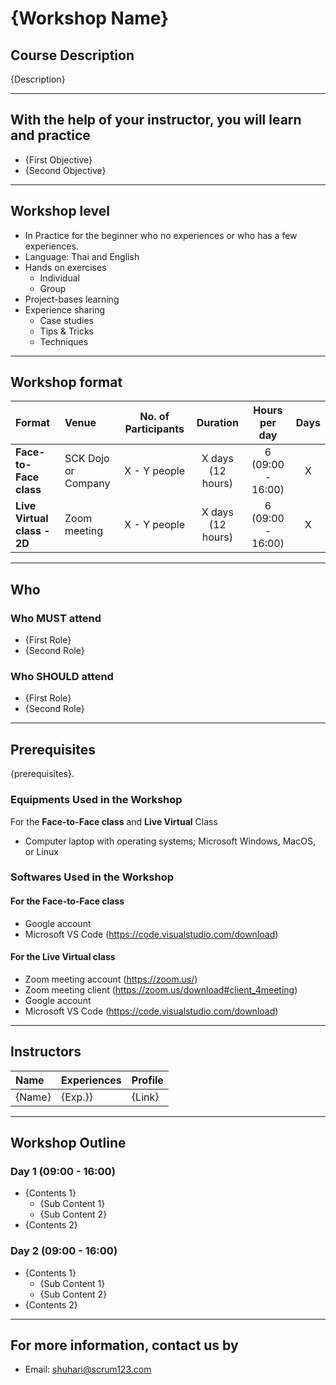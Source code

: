# {Workshop Name}

## Course Description

{Description}

---

## With the help of your instructor, you will learn and practice

- {First Objective}
- {Second Objective}

---

## Workshop level

- In Practice for the beginner who no experiences or who has a few experiences.
- Language: Thai and English
- Hands on exercises
  - Individual
  - Group
- Project-bases learning
- Experience sharing
  - Case studies
  - Tips & Tricks
  - Techniques

---

## Workshop format

Format | Venue | No. of Participants | Duration | Hours per day | Days |
:----- | :----- | :-----: | :-----: | :-----: | :-----: |
**Face-to-Face class** | SCK Dojo or Company | X - Y people |X days (12 hours) | 6 (09:00 - 16:00) | X |
**Live Virtual class - 2D** | Zoom meeting | X - Y people |X days (12 hours) | 6 (09:00 - 16:00) | X |

---

## Who

### Who **MUST** attend

- {First Role}
- {Second Role}

### Who **SHOULD** attend

- {First Role}
- {Second Role}

---

## Prerequisites

{prerequisites}.

### Equipments Used in the Workshop

For the **Face-to-Face class** and **Live Virtual** Class

- Computer laptop with operating systems; Microsoft Windows, MacOS, or Linux

### Softwares Used in the Workshop

#### For the **Face-to-Face class**

- Google account
- Microsoft VS Code (<https://code.visualstudio.com/download>)

#### For the **Live Virtual class**

- Zoom meeting account (<https://zoom.us/>)
- Zoom meeting client (<https://zoom.us/download#client_4meeting>)
- Google account
- Microsoft VS Code (<https://code.visualstudio.com/download>)

---

## Instructors

| Name | Experiences | Profile |
| :----- | :----- | :----- |
| {Name} | {Exp.}} | {Link} |

---

## Workshop Outline

### Day 1 (09:00 - 16:00)

- {Contents 1}
  - {Sub Content 1}
  - {Sub Content 2}
- {Contents 2}

### Day 2 (09:00 - 16:00)

- {Contents 1}
  - {Sub Content 1}
  - {Sub Content 2}
- {Contents 2}

---

## For more information, contact us by

- Email: shuhari@scrum123.com
